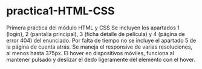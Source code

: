 # practica1-HTML-CSS
Primera práctica del módulo HTML y CSS
Se incluyen los apartados 1 (login), 2 (pantalla principal), 3 (ficha detalle de película) y 4 (página de error 404) del enunciado.
Por falta de tiempo no se incluye el apartado 5 de la página de cuenta atrás.
Se maneja el responsive de varias resoluciones, al menos hasta 375px.
El hover en dispositivos móviles, funciona al mantener pulsado y deslizar el dedo ligeramente del elemento con el hover.